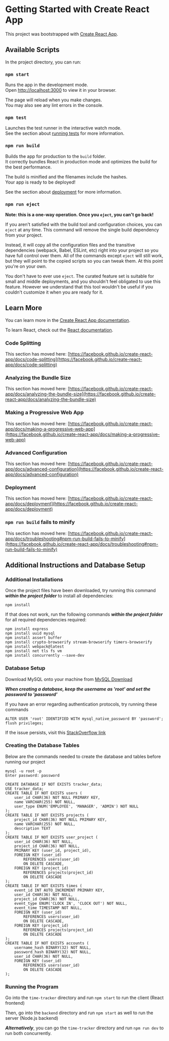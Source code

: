 # Getting Started with Create React App

This project was bootstrapped with [Create React App](https://github.com/facebook/create-react-app).

## Available Scripts

In the project directory, you can run:

### `npm start`

Runs the app in the development mode.\
Open [http://localhost:3000](http://localhost:3000) to view it in your browser.

The page will reload when you make changes.\
You may also see any lint errors in the console.

### `npm test`

Launches the test runner in the interactive watch mode.\
See the section about [running tests](https://facebook.github.io/create-react-app/docs/running-tests) for more information.

### `npm run build`

Builds the app for production to the `build` folder.\
It correctly bundles React in production mode and optimizes the build for the best performance.

The build is minified and the filenames include the hashes.\
Your app is ready to be deployed!

See the section about [deployment](https://facebook.github.io/create-react-app/docs/deployment) for more information.

### `npm run eject`

**Note: this is a one-way operation. Once you `eject`, you can't go back!**

If you aren't satisfied with the build tool and configuration choices, you can `eject` at any time. This command will remove the single build dependency from your project.

Instead, it will copy all the configuration files and the transitive dependencies (webpack, Babel, ESLint, etc) right into your project so you have full control over them. All of the commands except `eject` will still work, but they will point to the copied scripts so you can tweak them. At this point you're on your own.

You don't have to ever use `eject`. The curated feature set is suitable for small and middle deployments, and you shouldn't feel obligated to use this feature. However we understand that this tool wouldn't be useful if you couldn't customize it when you are ready for it.

## Learn More

You can learn more in the [Create React App documentation](https://facebook.github.io/create-react-app/docs/getting-started).

To learn React, check out the [React documentation](https://reactjs.org/).

### Code Splitting

This section has moved here: [https://facebook.github.io/create-react-app/docs/code-splitting](https://facebook.github.io/create-react-app/docs/code-splitting)

### Analyzing the Bundle Size

This section has moved here: [https://facebook.github.io/create-react-app/docs/analyzing-the-bundle-size](https://facebook.github.io/create-react-app/docs/analyzing-the-bundle-size)

### Making a Progressive Web App

This section has moved here: [https://facebook.github.io/create-react-app/docs/making-a-progressive-web-app](https://facebook.github.io/create-react-app/docs/making-a-progressive-web-app)

### Advanced Configuration

This section has moved here: [https://facebook.github.io/create-react-app/docs/advanced-configuration](https://facebook.github.io/create-react-app/docs/advanced-configuration)

### Deployment

This section has moved here: [https://facebook.github.io/create-react-app/docs/deployment](https://facebook.github.io/create-react-app/docs/deployment)

### `npm run build` fails to minify

This section has moved here: [https://facebook.github.io/create-react-app/docs/troubleshooting#npm-run-build-fails-to-minify](https://facebook.github.io/create-react-app/docs/troubleshooting#npm-run-build-fails-to-minify)

## Additional Instructions and Database Setup

### Additional Installations

Once the project files have been downloaded, try running this command ***within the project folder*** to install all dependencies:

```shell
npm install
```

If that does not work, run the following commands ***within the project folder*** for all required dependencies required:

```shell
npm install express
npm install uuid mysql
npm install assert buffer
npm install crypto-browserify stream-browserify timers-browserify
npm install webpack@latest
npm install net tls fs vm
npm install concurrently --save-dev
```

### Database Setup

Download MySQL onto your machine from [MySQL Download](https://dev.mysql.com/downloads/mysql/)

***When creating a database, keep the username as 'root' and set the password to 'password'***

If you have an error regarding authentication protocols, try running these commands

```shell
ALTER USER 'root' IDENTIFIED WITH mysql_native_password BY 'password';
flush privileges;
```

If the issue persists, visit this [StackOverflow link](https://stackoverflow.com/questions/50093144/mysql-8-0-client-does-not-support-authentication-protocol-requested-by-server)

### Creating the Database Tables

Below are the commands needed to create the database and tables before running our project

```shell
mysql -u root -p
Enter password: password

CREATE DATABASE IF NOT EXISTS tracker_data;
USE tracker_data;
CREATE TABLE IF NOT EXISTS users (
    user_id CHAR(36) NOT NULL PRIMARY KEY,
    name VARCHAR(255) NOT NULL,
    user_type ENUM('EMPLOYEE', 'MANAGER', 'ADMIN') NOT NULL
);
CREATE TABLE IF NOT EXISTS projects (
    project_id CHAR(36) NOT NULL PRIMARY KEY,
    name VARCHAR(255) NOT NULL,
    description TEXT
);
CREATE TABLE IF NOT EXISTS user_project (
    user_id CHAR(36) NOT NULL,
    project_id CHAR(36) NOT NULL,
    PRIMARY KEY (user_id, project_id),
    FOREIGN KEY (user_id)
        REFERENCES users(user_id)
        ON DELETE CASCADE,
    FOREIGN KEY (project_id)
        REFERENCES projects(project_id)
        ON DELETE CASCADE
);
CREATE TABLE IF NOT EXISTS times (
    event_id INT AUTO_INCREMENT PRIMARY KEY,
    user_id CHAR(36) NOT NULL,
    project_id CHAR(36) NOT NULL,
    event_type ENUM('CLOCK IN', 'CLOCK OUT') NOT NULL,
    event_time TIMESTAMP NOT NULL,
    FOREIGN KEY (user_id)
        REFERENCES users(user_id)
        ON DELETE CASCADE,
    FOREIGN KEY (project_id)
        REFERENCES projects(project_id)
        ON DELETE CASCADE
);
CREATE TABLE IF NOT EXISTS accounts (
    username_hash BINARY(32) NOT NULL,
    password_hash BINARY(32) NOT NULL,
    user_id CHAR(36) NOT NULL,
    FOREIGN KEY (user_id)
        REFERENCES users(user_id)
        ON DELETE CASCADE
);

```

### Running the Program

Go into the ``time-tracker`` directory and run ``npm start`` to run the client (React frontend)

Then, go into the ``backend`` directory and run ``npm start`` as well to run the server (Node.js backend)

***Alternatively***, you can go the ``time-tracker`` directory and run ``npm run dev`` to run both concurrently.